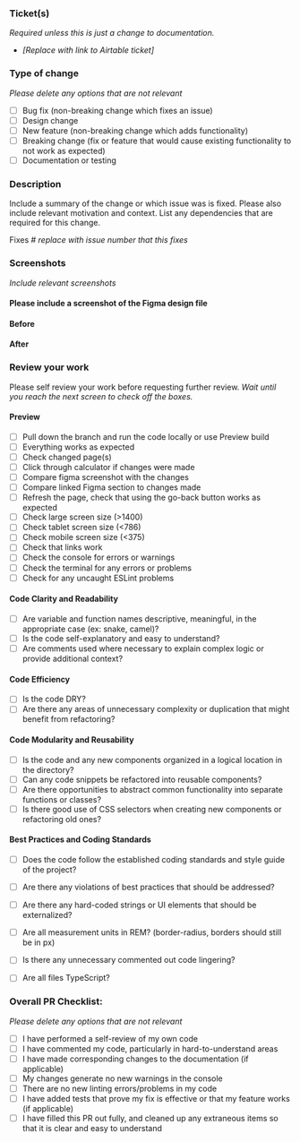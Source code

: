 ### Ticket(s)

_Required unless this is just a change to documentation._

- _[Replace with link to Airtable ticket]_

### Type of change

_Please delete any options that are not relevant_

- [ ] Bug fix (non-breaking change which fixes an issue)
- [ ] Design change
- [ ] New feature (non-breaking change which adds functionality)
- [ ] Breaking change (fix or feature that would cause existing functionality to not work as expected)
- [ ] Documentation or testing

### Description

Include a summary of the change or which issue was is fixed. Please also include relevant motivation and context. List any dependencies that are required for this change.

Fixes # _replace with issue number that this fixes_

### Screenshots

_Include relevant screenshots_

#### Please include a screenshot of the Figma design file

#### Before

#### After

### Review your work
Please self review your work before requesting further review. _Wait until you reach the next screen to check off the boxes._

#### Preview

- [ ] Pull down the branch and run the code locally or use Preview build
- [ ] Everything works as expected
- [ ] Check changed page(s)
- [ ] Click through calculator if changes were made
- [ ] Compare figma screenshot with the changes
- [ ] Compare linked Figma section to changes made
- [ ] Refresh the page, check that using the go-back button works as expected
- [ ] Check large screen size (>1400)
- [ ] Check tablet screen size (<786)
- [ ] Check mobile screen size (<375)
- [ ] Check that links work
- [ ] Check the console for errors or warnings
- [ ] Check the terminal for any errors or problems
- [ ] Check for any uncaught ESLint problems

#### Code Clarity and Readability
- [ ] Are variable and function names descriptive, meaningful, in the appropriate case (ex: snake, camel)?
- [ ] Is the code self-explanatory and easy to understand?
- [ ] Are comments used where necessary to explain complex logic or provide additional context?

#### Code Efficiency
- [ ] Is the code DRY?
- [ ] Are there any areas of unnecessary complexity or duplication that might benefit from refactoring?

#### Code Modularity and Reusability
- [ ] Is the code and any new components organized in a logical location in the directory?
- [ ] Can any code snippets be refactored into reusable components?
- [ ] Are there opportunities to abstract common functionality into separate functions or classes?
- [ ] Is there good use of CSS selectors when creating new components or refactoring old ones?

#### Best Practices and Coding Standards
- [ ] Does the code follow the established coding standards and style guide of the project?
- [ ] Are there any violations of best practices that should be addressed?
- [ ] Are there any hard-coded strings or UI elements that should be externalized?
- [ ] Are all measurement units in REM? (border-radius, borders should still be in px)
- [ ] Is there any unnecessary commented out code lingering?
- [ ] Are all files TypeScript?


### Overall PR Checklist:

_Please delete any options that are not relevant_

- [ ] I have performed a self-review of my own code
- [ ] I have commented my code, particularly in hard-to-understand areas
- [ ] I have made corresponding changes to the documentation (if applicable)
- [ ] My changes generate no new warnings in the console
- [ ] There are no new linting errors/problems in my code
- [ ] I have added tests that prove my fix is effective or that my feature works (if applicable)
- [ ] I have filled this PR out fully, and cleaned up any extraneous items so that it is clear and easy to understand
